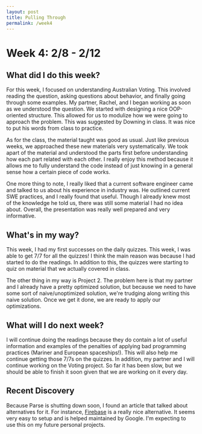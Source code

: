 ```yaml
---
layout: post
title: Pulling Through 
permalink: /week4
---
```


# Week 4: 2/8 - 2/12

## What did I do this week?

For this week, I focused on understanding Australian Voting. This involved reading the question, asking questions about behavior, and finally going through some examples. My partner, Rachel, and I began working as soon as we understood the question. We started with designing a nice OOP-oriented structure. This allowed for us to modulize how we were going to approach the problem. This was suggested by Downing in class. It was nice to put his words from class to practice. 

As for the class, the material taught was good as usual. Just like previous weeks, we approached these new materials very systematically. We took apart of the material and understood the parts first before understanding how each part related with each other. I really enjoy this method because it allows me to fully understand the code instead of just knowing in a general sense how a certain piece of code works.

One more thing to note, I really liked that a current software engineer came and talked to us about his experience in industry was. He outlined current SWE practices, and I really found that useful. Though I already knew most of the knowledge he told us, there was still some material I had no idea about. Overall, the presentation was really well prepared and very informative.

## What's in my way?

This week, I had my first successes on the daily quizzes. This week, I was able to get 7/7 for all the quizzes! I think the main reason was because I had started to do the readings. In addition to this, the quizzes were starting to quiz on material that we actually covered in class. 

The other thing in my way is Project 2. The problem here is that my partner and I already have a pretty optimized solution, but because we need to have some sort of naive/unoptimized solution, we're trudging along writing this naive solution. Once we get it done, we are ready to apply our optimizations. 

## What will I do next week?

I will continue doing the readings because they do contain a lot of useful information and examples of the penalties of applying bad programming practices (Mariner and European spaceships!). This will also help me continue getting those 7/7s on the quizzes. In addition, my partner and I will continue working on the Voting project. So far it has been slow, but we should be able to finish it soon given that we are working on it every day.

## Recent Discovery

Because Parse is shutting down soon, I found an article that talked about alternatives for it. For instance, [Firebase](https://www.firebase.com/blog/2016-02-08-firebase-google.html) is a really nice alternative. It seems very easy to setup and is helped maintained by Google. I'm expecting to use this on my future personal projects.
